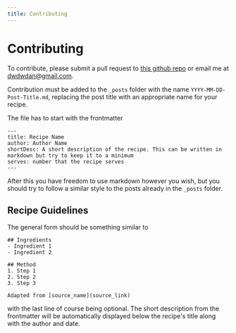 ```yaml
---
title: Contributing
---
```

# Contributing

To contribute, please submit a pull request to [this github repo](https://github.com/dwdwdan/recipes)
or email me at [dwdwdan@gmail.com](mailto:dwdwdan@gmail.com).

Contribution must be added to the `_posts` folder with the name `YYYY-MM-DD-Post-Title.md`, replacing the post title with
an appropriate name for your recipe.

The file has to start with the frontmatter

```
---
title: Recipe Name
author: Author Name
shortDesc: A short description of the recipe. This can be written in markdown but try to keep it to a minimum
serves: number that the recipe serves
---
```

After this you have freedom to use markdown however you wish, but you should try to follow a similar style to the posts
already in the `_posts` folder.

## Recipe Guidelines

The general form should be something similar to
```
## Ingredients
- Ingredient 1
- Ingredient 2

## Method
1. Step 1
2. Step 2
3. Step 3

Adapted from [source_name](source_link)
```
with the last line of course being optional.
The short description from the frontmatter will be automatically displayed below the recipe's title along with the author and date.
